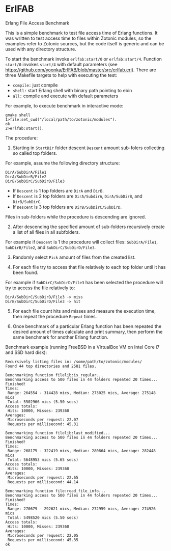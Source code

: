 ErlFAB
======

Erlang File Access Benchmark

This is a simple benchmark to test file access time of Erlang functions. It was written to test access time to files within Zotonic modules, so the examples refer to Zotonic sources, but the code itself is generic and can be used with any directory structure.

To start the benchmark invoke `erlfab:start/0` or `erlfab:start/4`. Function `start/0` invokes `start/4` with default parameters (see https://github.com/yoonka/ErlFAB/blob/master/src/erlfab.erl). There are three Makefile targets to help with executing the test:

* `compile:` just compile
* `shell:` start Erlang shell with binary path pointing to ebin
* `all:` compile and execute with default parameters

For example, to execute benchmark in interactive mode:

    gmake shell
    1>file:set_cwd("/local/path/to/zotonic/modules").
    ok
    2>erlfab:start().

The procedure:

1. Starting in `StartDir` folder descent `Descent` amount sub-folers collecting so called top folders.

For example, assume the following directory structure:

    DirA/SubDirA/File1
    DirA/SubDirB/File2
    DirB/SubDirC/SubDirD/File3

* If `Descent` is 1 top folders are `DirA` and `DirB`.
* If `Descent` is 2 top folders are `DirA/SubdirA`, `DirA/SubDirB`, and `DirB/SubDirC`.
* If `Descent` is 3 top folders are `DirB/SubDirC/SubDirD`.

Files in sub-folders while the procedure is descending are ignored.

2. After descending the specified amount of sub-folders recursively create a list of all files in all subfolders.

For example if `Descent` is 1 the procedure will collect files: `SubDirA/File1`, `SubDirB/File2`, and `SubDirC/SubDirD/File3`.

3. Randomly select `Pick` amount of files from the created list.

4. For each file try to access that file relatively to each top folder until it has been found.

For example if `SubDirC/SubDirD/File3` has been selected the procedure will try to access the file relatively to:

    DirA/SubDirC/SubDirD/File3 -> miss
    DirB/SubDirC/SubDirD/File3 -> hit

5. For each file count hits and misses and measure the execution time, then repeat the procedure `Repeat` times.

6. Once benchmark of a particular Erlang function has been repeated the desired amount of times calculate and print summary, then perform the same benchmark for another Erlang function.

Benchmark example (running FreeBSD in a VirtualBox VM on Intel Core i7 and SSD hard disk):

    Recursively listing files in: /some/path/to/zotonic/modules/
    Found 44 top directories and 2581 files.

    Benchmarking function filelib:is_regular...
    Benchmarking access to 500 files in 44 folders repeated 20 times...
    Finished!
    Times:
     Range: 264554 - 314428 mics, Median: 273025 mics, Average: 275148 mics
     Total: 5502966 mics (5.50 secs)
    Access totals:
     Hits: 10000, Misses: 239360
    Averages:
     Microseconds per request: 22.07
     Requests per millisecond: 45.31

    Benchmarking function filelib:last_modified...
    Benchmarking access to 500 files in 44 folders repeated 20 times...
    Finished!
    Times:
     Range: 268175 - 322419 mics, Median: 280864 mics, Average: 282448 mics
     Total: 5648953 mics (5.65 secs)
    Access totals:
     Hits: 10000, Misses: 239360
    Averages:
     Microseconds per request: 22.65
     Requests per millisecond: 44.14

    Benchmarking function file:read_file_info...
    Benchmarking access to 500 files in 44 folders repeated 20 times...
    Finished!
    Times:
     Range: 270679 - 292621 mics, Median: 272959 mics, Average: 274926 mics
     Total: 5498520 mics (5.50 secs)
    Access totals:
     Hits: 10000, Misses: 239360
    Averages:
     Microseconds per request: 22.05
     Requests per millisecond: 45.35
    ok
